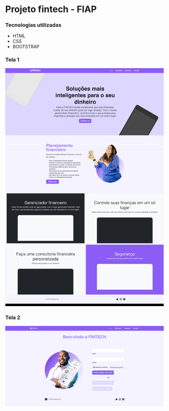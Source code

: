 # Projeto fintech - FIAP

### Tecnologias utilizadas

- HTML
- CSS
- BOOTSTRAP

<!-- add img -->

### Tela 1

![projeto-fintech-v1](./img/fintech-v1-home.jpeg)

### Tela 2

![projeto-fintech-v1](./img/fintech-v1-login.jpeg)
